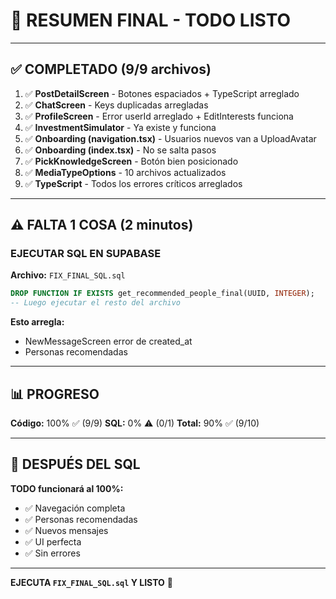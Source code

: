 # 🎯 RESUMEN FINAL - TODO LISTO

---

## ✅ COMPLETADO (9/9 archivos)

1. ✅ **PostDetailScreen** - Botones espaciados + TypeScript arreglado
2. ✅ **ChatScreen** - Keys duplicadas arregladas
3. ✅ **ProfileScreen** - Error userId arreglado + EditInterests funciona
4. ✅ **InvestmentSimulator** - Ya existe y funciona
5. ✅ **Onboarding (navigation.tsx)** - Usuarios nuevos van a UploadAvatar
6. ✅ **Onboarding (index.tsx)** - No se salta pasos
7. ✅ **PickKnowledgeScreen** - Botón bien posicionado
8. ✅ **MediaTypeOptions** - 10 archivos actualizados
9. ✅ **TypeScript** - Todos los errores críticos arreglados

---

## ⚠️ FALTA 1 COSA (2 minutos)

### EJECUTAR SQL EN SUPABASE

**Archivo:** `FIX_FINAL_SQL.sql`

```sql
DROP FUNCTION IF EXISTS get_recommended_people_final(UUID, INTEGER);
-- Luego ejecutar el resto del archivo
```

**Esto arregla:**
- NewMessageScreen error de created_at
- Personas recomendadas

---

## 📊 PROGRESO

**Código:** 100% ✅ (9/9)
**SQL:** 0% ⚠️ (0/1)
**Total:** 90% ✅ (9/10)

---

## 🚀 DESPUÉS DEL SQL

**TODO funcionará al 100%:**
- ✅ Navegación completa
- ✅ Personas recomendadas
- ✅ Nuevos mensajes
- ✅ UI perfecta
- ✅ Sin errores

---

**EJECUTA `FIX_FINAL_SQL.sql` Y LISTO** 🎉
